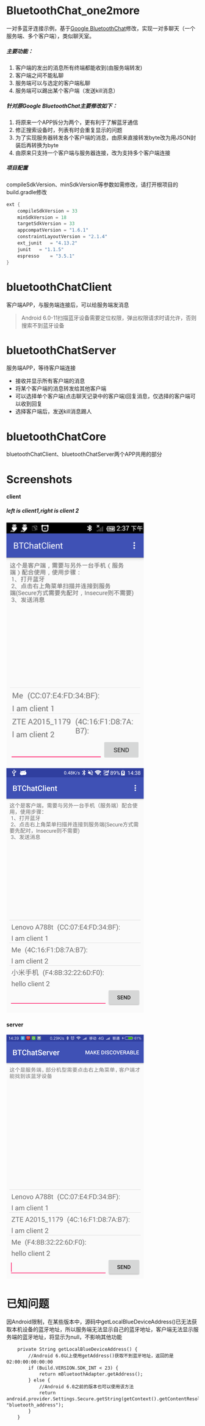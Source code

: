 # BluetoothChat_one2more
一对多蓝牙连接示例，基于[Google BluetoothChat](https://github.com/android/connectivity-samples/tree/main/BluetoothChat)修改，实现一对多聊天（一个服务端、多个客户端），类似聊天室。

##### 主要功能：
1. 客户端的发出的消息所有终端都能收到(由服务端转发)
2. 客户端之间不能私聊
3. 服务端可以与选定的客户端私聊
4. 服务端可以踢出某个客户端（发送kill消息）

##### 针对原Google BluetoothChat主要修改如下：
1. 将原来一个APP拆分为两个，更有利于了解蓝牙通信
2. 修正搜索设备时，列表有时会重复显示的问题
3. 为了实现服务器转发各个客户端的消息，由原来直接转发byte改为用JSON封装后再转换为byte
4. 由原来只支持一个客户端与服务器连接，改为支持多个客户端连接

##### 项目配置
compileSdkVersion、minSdkVersion等参数如需修改，请打开根项目的build.gradle修改
``` groovy
ext {
    compileSdkVersion = 33
    minSdkVersion = 18
    targetSdkVersion = 33
    appcompatVersion = "1.6.1"
    constraintLayoutVersion = "2.1.4"
    ext_junit   = "4.13.2"
    junit   = "1.1.5"
    espresso    = "3.5.1"
}
```

# bluetoothChatClient
客户端APP，与服务端连接后，可以给服务端发消息
> Android 6.0-11扫描蓝牙设备需要定位权限，弹出权限请求时请允许，否则搜索不到蓝牙设备

# bluetoothChatServer
服务端APP，等待客户端连接
- 接收并显示所有客户端的消息
- 将某个客户端的消息转发给其他客户端
- 可以选择单个客户端(点击聊天记录中的客户端)回复消息，仅选择的客户端可以收到回复
- 选择客户端后，发送kill消息踢人

# bluetoothChatCore
bluetoothChatClient、bluetoothChatServer两个APP共用的部分

# Screenshots
#### client
##### left is client1,right is client 2
![client_1](captures/client_1.png)&nbsp;&nbsp;![client_2](captures/client_2.png)

#### server
![server](captures/server.png)

# 已知问题
因Android限制，在某些版本中，源码中getLocalBlueDeviceAddress()已无法获取本机设备的蓝牙地址，所以服务端无法显示自己的蓝牙地址，客户端无法显示服务端的蓝牙地址，将显示为null，不影响其他功能
```
    private String getLocalBlueDeviceAddress() {
        //Android 6.0以上使用getAddress()获取不到蓝牙地址，返回的是02:00:00:00:00:00
        if (Build.VERSION.SDK_INT < 23) {
            return mBluetoothAdapter.getAddress();
        } else {
            //Android 6.0之前的版本也可以使用该方法
            return android.provider.Settings.Secure.getString(getContext().getContentResolver(), "bluetooth_address");
        }
    }
```
